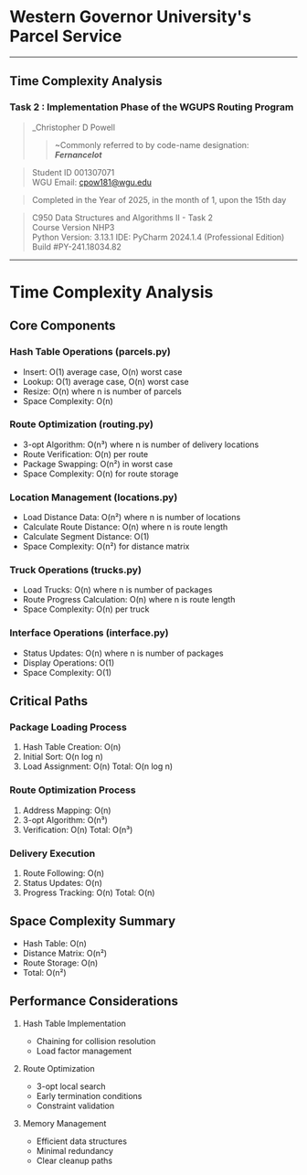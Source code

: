 # Western Governor University's Parcel Service 

---
## Time Complexity Analysis
### Task 2 : Implementation Phase of the WGUPS Routing Program  
>_Christopher D Powell
> >~Commonly referred to by code-name designation: ***Fernancelot***

>Student ID 001307071  
WGU Email: cpow181@wgu.edu

>Completed in the Year of 2025, in the month of 1, upon the 15th day

>C950 Data Structures and Algorithms II - Task 2  
Course Version NHP3  
Python Version: 3.13.1
IDE: PyCharm 2024.1.4 (Professional Edition)  
Build #PY-241.18034.82

---


# Time Complexity Analysis

## Core Components

### Hash Table Operations (parcels.py)
- Insert: O(1) average case, O(n) worst case
- Lookup: O(1) average case, O(n) worst case
- Resize: O(n) where n is number of parcels
- Space Complexity: O(n)

### Route Optimization (routing.py)
- 3-opt Algorithm: O(n³) where n is number of delivery locations
- Route Verification: O(n) per route
- Package Swapping: O(n²) in worst case
- Space Complexity: O(n) for route storage

### Location Management (locations.py)
- Load Distance Data: O(n²) where n is number of locations
- Calculate Route Distance: O(n) where n is route length
- Calculate Segment Distance: O(1)
- Space Complexity: O(n²) for distance matrix

### Truck Operations (trucks.py)
- Load Trucks: O(n) where n is number of packages
- Route Progress Calculation: O(n) where n is route length
- Space Complexity: O(n) per truck

### Interface Operations (interface.py)
- Status Updates: O(n) where n is number of packages
- Display Operations: O(1)
- Space Complexity: O(1)

## Critical Paths

### Package Loading Process
1. Hash Table Creation: O(n)
2. Initial Sort: O(n log n)
3. Load Assignment: O(n)
Total: O(n log n)

### Route Optimization Process
1. Address Mapping: O(n)
2. 3-opt Algorithm: O(n³)
3. Verification: O(n)
Total: O(n³)

### Delivery Execution
1. Route Following: O(n)
2. Status Updates: O(n)
3. Progress Tracking: O(n)
Total: O(n)

## Space Complexity Summary
- Hash Table: O(n)
- Distance Matrix: O(n²)
- Route Storage: O(n)
- Total: O(n²)

## Performance Considerations
1. Hash Table Implementation
   - Chaining for collision resolution
   - Load factor management

2. Route Optimization
   - 3-opt local search
   - Early termination conditions
   - Constraint validation

3. Memory Management
   - Efficient data structures
   - Minimal redundancy
   - Clear cleanup paths